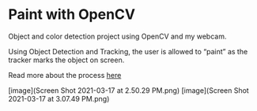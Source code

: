 # Paint with OpenCV
Object and color detection project using OpenCV and my webcam. 

Using Object Detection and Tracking, the user is allowed to “paint” as the tracker marks the object on screen.

Read more about the process [here](https://www.notion.so/It-is-actually-quite-difficult-to-make-the-logo-on-screen-101af58622dc410cab8629c08742322a)

[image](Screen Shot 2021-03-17 at 2.50.29 PM.png)
[image](Screen Shot 2021-03-17 at 3.07.49 PM.png)

